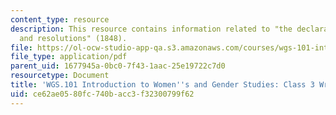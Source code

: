 ```yaml
---
content_type: resource
description: This resource contains information related to "the declaration of sentiments
  and resolutions" (1848).
file: https://ol-ocw-studio-app-qa.s3.amazonaws.com/courses/wgs-101-introduction-to-womens-and-gender-studies-fall-2014/ce62ae0580fc740bacc3f32300799f62_MITWGS_101F14_InClass3.pdf
file_type: application/pdf
parent_uid: 1677945a-0bc0-7f43-1aac-25e19722c7d0
resourcetype: Document
title: 'WGS.101 Introduction to Women''s and Gender Studies: Class 3 Writing'
uid: ce62ae05-80fc-740b-acc3-f32300799f62
---
```

